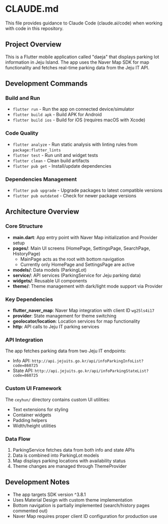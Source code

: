 # CLAUDE.md

This file provides guidance to Claude Code (claude.ai/code) when working with code in this repository.

## Project Overview

This is a Flutter mobile application called "daeja" that displays parking lot information in Jeju Island. The app uses the Naver Map SDK for map functionality and fetches real-time parking data from the Jeju IT API.

## Development Commands

### Build and Run
- `flutter run` - Run the app on connected device/simulator
- `flutter build apk` - Build APK for Android
- `flutter build ios` - Build for iOS (requires macOS with Xcode)

### Code Quality
- `flutter analyze` - Run static analysis with linting rules from `package:flutter_lints`
- `flutter test` - Run unit and widget tests
- `flutter clean` - Clean build artifacts
- `flutter pub get` - Install/update dependencies

### Dependencies Management
- `flutter pub upgrade` - Upgrade packages to latest compatible versions
- `flutter pub outdated` - Check for newer package versions

## Architecture Overview

### Core Structure
- **main.dart**: App entry point with Naver Map initialization and Provider setup
- **pages/**: Main UI screens (HomePage, SettingsPage, SearchPage, HistoryPage)
  - MainPage acts as the root with bottom navigation
  - Currently only HomePage and SettingsPage are active
- **models/**: Data models (ParkingLot)
- **service/**: API services (ParkingService for Jeju parking data)
- **widgets/**: Reusable UI components
- **theme/**: Theme management with dark/light mode support via Provider

### Key Dependencies
- **flutter_naver_map**: Naver Map integration with client ID `wg25ls4i17`
- **provider**: State management for theme switching
- **geolocator/location**: Location services for map functionality
- **http**: API calls to Jeju IT parking services

### API Integration
The app fetches parking data from two Jeju IT endpoints:
- Info API: `http://api.jejuits.go.kr/api/infoParkingInfoList?code=860725`
- State API: `http://api.jejuits.go.kr/api/infoParkingStateList?code=860725`

### Custom UI Framework
The `ceyhun/` directory contains custom UI utilities:
- Text extensions for styling
- Container widgets
- Padding helpers
- Width/height utilities

### Data Flow
1. ParkingService fetches data from both info and state APIs
2. Data is combined into ParkingLot models
3. Map displays parking locations with availability status
4. Theme changes are managed through ThemeProvider

## Development Notes

- The app targets SDK version ^3.8.1
- Uses Material Design with custom theme implementation
- Bottom navigation is partially implemented (search/history pages commented out)
- Naver Map requires proper client ID configuration for production use